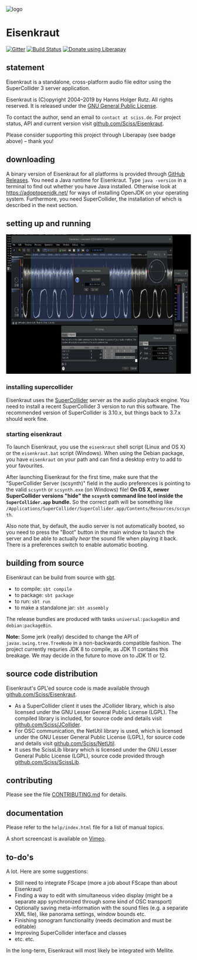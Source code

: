 ![logo](http://sciss.de/eisenkraut/application.png)

# Eisenkraut

[![Gitter](https://badges.gitter.im/Join%20Chat.svg)](https://gitter.im/Sciss/Eisenkraut?utm_source=badge&utm_medium=badge&utm_campaign=pr-badge&utm_content=badge)
[![Build Status](https://travis-ci.org/Sciss/Eisenkraut.svg?branch=master)](https://travis-ci.org/Sciss/Eisenkraut)
<a href="https://liberapay.com/sciss/donate"><img alt="Donate using Liberapay" src="https://liberapay.com/assets/widgets/donate.svg" height="24"></a>

## statement

Eisenkraut is a standalone, cross-platform audio file editor using the SuperCollider 3 server application.

Eisenkraut is (C)opyright 2004&ndash;2019 by Hanns Holger Rutz. All rights reserved. It is released under the [GNU General Public License](http://github.com/Sciss/Eisenkraut/blob/master/licenses/Eisenkraut-License.txt).

To contact the author, send an email to `contact at sciss.de`. For project status, API and current version visit [github.com/Sciss/Eisenkraut](http://github.com/Sciss/Eisenkraut).

Please consider supporting this project through Liberapay (see badge above) – thank you!

## downloading

A binary version of Eisenkraut for all platforms is provided through [GitHub Releases](https://github.com/Sciss/Eisenkraut/releases/latest).
You need a Java runtime for Eisenkraut. Type `java -version` in a terminal to find out whether you have Java installed. Otherwise look at
https://adoptopenjdk.net/ for ways of installing OpenJDK on your operating system. Furthermore, you need SuperCollider, the installation of
which is described in the next section.

## setting up and running

<img src="screenshot.png" alt="screenshot" width="701" height="379"/>

### installing supercollider

Eisenkraut uses the [SuperCollider](https://supercollider.github.io/) server as the audio playback engine. You need to install a recent SuperCollider 3 version to run this software. The recommended version of SuperCollider is 3.10.x, but things back to 3.7.x should work fine.

### starting eisenkraut

To launch Eisenkraut, you use the `eisenkraut` shell script (Linux and OS X) or the `eisenkraut.bat` script (Windows). When using the Debian package, you have `eisenkraut` on your path and can find a desktop entry to add to your favourites.

After launching Eisenkraut for the first time, make sure that the "SuperCollider Server (scsynth)" field in the audio preferences is pointing to the valid `scsynth` or `scsynth.exe` (on Windows) file! __On OS X, newer SuperCollider versions "hide" the `scsynth` command line tool inside the `SuperCollider.app` bundle.__ So the correct path will be something like `/Applications/SuperCollider/SuperCollider.app/Contents/Resources/scsynth`.

Also note that, by default, the audio server is not automatically booted, so you need to press the "Boot" button in the main window to launch the server and be able to actually _hear_ the sound file when playing it back. There is a preferences switch to enable automatic booting.

## building from source

Eisenkraut can be build from source with [sbt](http://www.scala-sbt.org/#install).

 - to compile: `sbt compile`
 - to package: `sbt package`
 - to run: `sbt run`
 - to make a standalone jar: `sbt assembly`
 
The release bundles are produced with tasks `universal:packageBin` and `debian:packageBin`.

__Note:__ Some jerk (really) descided to change the API of `javax.swing.tree.TreeNode` in a non-backwards compatible fashion. The project currently requries JDK 8 to compile, as JDK 11 contains this
breakage. We may decide in the future to move on to JDK 11 or 12.

## source code distribution

Eisenkraut's GPL'ed source code is made available through [github.com/Sciss/Eisenkraut](http://github.com/Sciss/Eisenkraut).

- As a SuperCollider client it uses the JCollider library, which is also licensed under the GNU Lesser General Public License (LGPL). The compiled library is included, for source code and details visit [github.com/Sciss/JCollider](https://github.com/Sciss/JCollider).
- For OSC communication, the NetUtil library is used, which is licensed under the GNU Lesser General Public License (LGPL), for source code and details visit [github.com/Sciss/NetUtil](https://github.com/Sciss/NetUtil).
- It uses the ScissLib library which is licensed under the GNU Lesser General Public License (LGPL), source code provided through [github.com/Sciss/ScissLib](https://github.com/Sciss/ScissLib).

## contributing

Please see the file [CONTRIBUTING.md](CONTRIBUTING.md) for details.

## documentation

Please refer to the `help/index.html` file for a list of manual topics.

A short screencast is available on [Vimeo](https://vimeo.com/26510634).

## to-do's

A lot. Here are some suggestions:

 - Still need to integrate FScape (more a job about FScape than about Eisenkraut)
 - Finding a way to edit with simultaneous video display (might be a separate app synchronized through some kind of OSC transport)
 - Optionally saving meta-information with the sound files (e.g. a separate XML file), like panorama settings, window bounds etc.
 - Finishing sonogram functionality (needs decimation and must be editable)
 - Improving SuperCollider interface and classes
 - etc. etc.

In the long-term, Eisenkraut will most likely be integrated with Mellite.
